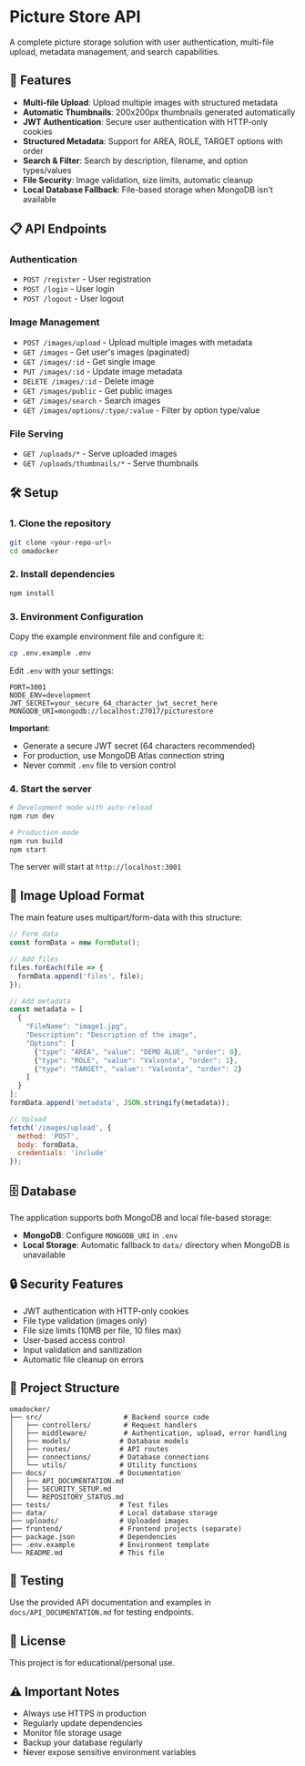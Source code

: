 # Picture Store API

A complete picture storage solution with user authentication, multi-file upload, metadata management, and search capabilities.

## 🚀 Features

- **Multi-file Upload**: Upload multiple images with structured metadata
- **Automatic Thumbnails**: 200x200px thumbnails generated automatically
- **JWT Authentication**: Secure user authentication with HTTP-only cookies
- **Structured Metadata**: Support for AREA, ROLE, TARGET options with order
- **Search & Filter**: Search by description, filename, and option types/values
- **File Security**: Image validation, size limits, automatic cleanup
- **Local Database Fallback**: File-based storage when MongoDB isn't available

## 📋 API Endpoints

### Authentication
- `POST /register` - User registration
- `POST /login` - User login
- `POST /logout` - User logout

### Image Management
- `POST /images/upload` - Upload multiple images with metadata
- `GET /images` - Get user's images (paginated)
- `GET /images/:id` - Get single image
- `PUT /images/:id` - Update image metadata
- `DELETE /images/:id` - Delete image
- `GET /images/public` - Get public images
- `GET /images/search` - Search images
- `GET /images/options/:type/:value` - Filter by option type/value

### File Serving
- `GET /uploads/*` - Serve uploaded images
- `GET /uploads/thumbnails/*` - Serve thumbnails

## 🛠️ Setup

### 1. Clone the repository
```bash
git clone <your-repo-url>
cd omadocker
```

### 2. Install dependencies
```bash
npm install
```

### 3. Environment Configuration
Copy the example environment file and configure it:
```bash
cp .env.example .env
```

Edit `.env` with your settings:
```env
PORT=3001
NODE_ENV=development
JWT_SECRET=your_secure_64_character_jwt_secret_here
MONGODB_URI=mongodb://localhost:27017/picturestore
```

**Important**: 
- Generate a secure JWT secret (64 characters recommended)
- For production, use MongoDB Atlas connection string
- Never commit `.env` file to version control

### 4. Start the server
```bash
# Development mode with auto-reload
npm run dev

# Production mode
npm run build
npm start
```

The server will start at `http://localhost:3001`

## 📸 Image Upload Format

The main feature uses multipart/form-data with this structure:

```javascript
// Form data
const formData = new FormData();

// Add files
files.forEach(file => {
  formData.append('files', file);
});

// Add metadata
const metadata = [
  {
    "FileName": "image1.jpg",
    "Description": "Description of the image",
    "Options": [
      {"type": "AREA", "value": "DEMO ALUE", "order": 0},
      {"type": "ROLE", "value": "Valvonta", "order": 1},
      {"type": "TARGET", "value": "Valvonta", "order": 2}
    ]
  }
];
formData.append('metadata', JSON.stringify(metadata));

// Upload
fetch('/images/upload', {
  method: 'POST',
  body: formData,
  credentials: 'include'
});
```

## 🗄️ Database

The application supports both MongoDB and local file-based storage:

- **MongoDB**: Configure `MONGODB_URI` in `.env`
- **Local Storage**: Automatic fallback to `data/` directory when MongoDB is unavailable

## 🔒 Security Features

- JWT authentication with HTTP-only cookies
- File type validation (images only)
- File size limits (10MB per file, 10 files max)
- User-based access control
- Input validation and sanitization
- Automatic file cleanup on errors

## 📁 Project Structure

```
omadocker/
├── src/                    # Backend source code
│   ├── controllers/        # Request handlers
│   ├── middleware/         # Authentication, upload, error handling
│   ├── models/            # Database models
│   ├── routes/            # API routes
│   ├── connections/       # Database connections
│   └── utils/             # Utility functions
├── docs/                  # Documentation
│   ├── API_DOCUMENTATION.md
│   ├── SECURITY_SETUP.md
│   └── REPOSITORY_STATUS.md
├── tests/                 # Test files
├── data/                  # Local database storage
├── uploads/               # Uploaded images
├── frontend/              # Frontend projects (separate)
├── package.json           # Dependencies
├── .env.example           # Environment template
└── README.md              # This file
```

## 🧪 Testing

Use the provided API documentation and examples in `docs/API_DOCUMENTATION.md` for testing endpoints.

## 📝 License

This project is for educational/personal use.

## ⚠️ Important Notes

- Always use HTTPS in production
- Regularly update dependencies
- Monitor file storage usage
- Backup your database regularly
- Never expose sensitive environment variables

